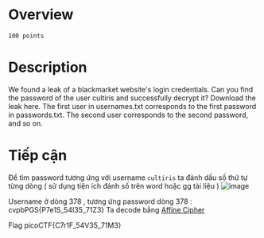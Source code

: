 # Overview #
`100 points`

# Description #
We found a leak of a blackmarket website's login credentials. Can you find the password of the user cultiris and successfully decrypt it?
Download the leak here.
The first user in usernames.txt corresponds to the first password in passwords.txt. The second user corresponds to the second password, and so on.

# Tiếp cận #
Để tìm password tương ứng với username `cultiris` ta đánh dấu số thứ tự từng dòng ( sử dụng tiện ích đánh số trên word hoặc gg tài liệu )
![image](https://github.com/hgiang20/PicoCTF_Writeup/assets/130575510/61a368ba-8232-4d98-804c-5f2216ba650e)

Username ở dòng 378 , tương ứng password dòng 378 : cvpbPGS{P7e1S_54I35_71Z3}
Ta decode bằng [Affine Cipher](https://www.dcode.fr/affine-cipher)

Flag 	picoCTF{C7r1F_54V35_71M3}
